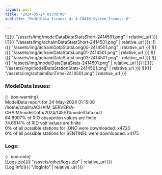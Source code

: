 ```yaml
---
layout: post
title: "2024-05-24 01:00:00"
subtitle: "ModelData Issues: 4; A-CHAIM System Issues: 0"

---
```


![]({{ "/assets/img/modelDataDataStatsShort-2414501.png" | relative_url }})
![]({{ "/assets/img/achaimDataStatsShort-2414501.png" | relative_url }})
![]({{ "/assets/img/achaimDataStatsLong00-2414501.png" | relative_url }})
![]({{ "/assets/img/achaimDataStatsLong01-2414501.png" | relative_url }})
![]({{ "/assets/img/achaimDataStatsLong02-2414501.png" | relative_url }})
![]({{ "/assets/img/modelDataDataStats-2414501.png" | relative_url }})
![]({{ "/assets/img/modelDataStationStats-2414501.png" | relative_url }})
![]({{ "/assets/img/achaimRunTime-2414501.png" | relative_url }})


### ModelData Issues:  
  
{: .box-warning}  
 ModelData report for 24-May-2024 01:15:08   
 /home/chaim/ACHAIM_SERVER/A-CHAIM/modelData/2024/145/01/modelData.mat   
 64.8907% of RIO absoprtion values are finite   
 74.6514% of RIO volt values are finite   
 0% of all possible stations for IONO were downloaded. x4720   
 0% of all possible stations for SENTINEL were downloaded. x4175   
  


### Logs:  
  
{: .box-note}  
[Logs.zip]({{ "/assets/other/logs.zip" | relative_url }})  
[Log Info]({{ "/logInfo" | relative_url }})  
